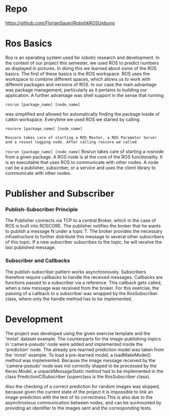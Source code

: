 # Repo
<https://github.com/FlorianSauer/RobotikROSUebung>

# Ros Basics 


Ros is an operating system used for robotic research and development. In the context of our project this semester, we used ROS to predict numbers as displayed in pictures. In doing this we learned about some of the ROS basics. The first of these basics is the ROS workspace. ROS uses the workspace to combine different spaces, which allows us to work with different packages and versions of ROS. In our case the main advantage was package management, particularly as it pertains to building our application. A further advantage was shell support in the sense that running 
```
rosrun [package_name] [node_name] 
```
was simplified and allowed for automatically finding the package inside of catkin workspace. 
   Everytime we used ROS we started by calling 
   ```
roscore [package_name] [node_name] 
```
    Roscore takes care of starting a ROS Master, a ROS Parameter Server and a rosout logging node. After calling roscore we called 
   ```rosrun [package_name] [node_name]``` 
   Rosrun takes care of starting a rosnode from a given package. A ROS node is at the core of the ROS functionality. It is an executable that uses ROS to communicate with other nodes. A node can be a publisher, subscriber, or a service and uses the client library to communicate with other nodes.  
 
# Publisher and Subscriber
### Publish-Subscriber Principle
The Publisher connects via TCP to a central Broker, which in the case of ROS is built into ROSCORE. The publisher 
notifies the broker that he wants to publish a message N under a topic T.
The broker provides the necessary infrastructure to further distribute this message to several other subscribers of 
this topic. If a new subscriber subscribes to the topic, he will receive the last published message.

### Subscriber and Callbacks

The publish-subscriber pattern works asynchronously. Subscribers therefore require callbacks to handle the received 
messages. Callbacks are functions passed to a subscriber via a reference. This callback gets called, when a new message 
was received from the broker. For this exercise, the passing of a callback to a subscriber was wrapped by the 
RosSubscriber class, where only the handle method has to be implemented.

# Development 

The project was developed using the given exercise template and the 'mnist' dataset example.
The counterparts for the image-publishing-topics in 'camera-pseudo' node were added and implemented inside the 
'prediction' node. The already pre-learned prediction model was taken from the 'mnist' example. To load a pre-learned 
model, a loadMakeModel() method was implemented.
Because the image message received by the 'camera-pseudo' node was not correctly shaped to be processed by the Keras 
Model, a unpackMessageStatic method had to be implemented in the class PredictionCISubscriber (superclass is the 
RosSubscriber class).

Also the checking of a correct prediction for random images was skipped, because given the current state of the project it is impossible 
to link an image-prediction with the test of its correctness.This is also due to the asynchronious communication between nodes, and can be surmounted by providing an identifier to the images sent and the corresponding tests.